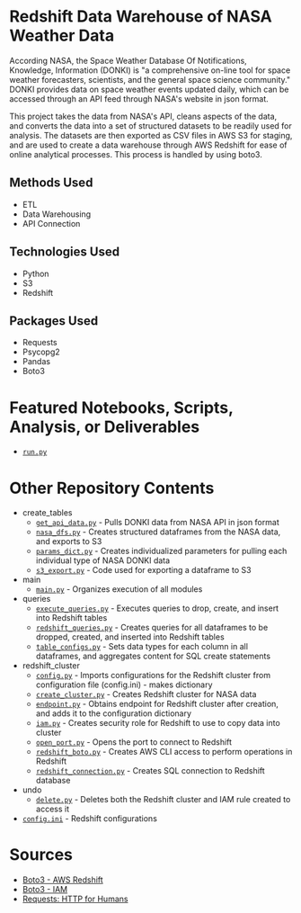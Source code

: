 # Redshift Data Warehouse of NASA Weather Data
According NASA, the Space Weather Database Of Notifications, Knowledge, Information (DONKI) is "a comprehensive on-line tool for space weather forecasters, scientists, and the general space science community." DONKI provides data on space weather events updated daily, which can be accessed through an API feed through NASA's website in json format.

This project takes the data from NASA's API, cleans aspects of the data, and converts the data into a set of structured datasets to be readily used for analysis. The datasets are then exported as CSV files in AWS S3 for staging, and are used to create a data warehouse through AWS Redshift for ease of online analytical processes. This process is handled by using boto3.

## Methods Used
* ETL
* Data Warehousing
* API Connection

## Technologies Used
* Python
* S3
* Redshift

## Packages Used
* Requests
* Psycopg2
* Pandas
* Boto3

# Featured Notebooks, Scripts, Analysis, or Deliverables
* [```run.py```](https://github.com/ErikaJacobs/NASA-Data-Warehouse/blob/master/run.py)

# Other Repository Contents
* create_tables
     * [```get_api_data.py```](https://github.com/ErikaJacobs/NASA-Data-Warehouse/blob/master/create_tables/get_api_data.py) - Pulls DONKI data from NASA API in json format
     * [```nasa_dfs.py```](https://github.com/ErikaJacobs/NASA-Data-Warehouse/blob/master/create_tables/nasa_dfs.py) - Creates structured dataframes from the NASA data, and exports to S3
     * [```params_dict.py```](https://github.com/ErikaJacobs/NASA-Data-Warehouse/blob/master/create_tables/params_dict.py) - Creates individualized parameters for pulling each individual type of NASA DONKI data
     * [```s3_export.py```](https://github.com/ErikaJacobs/NASA-Data-Warehouse/blob/master/create_tables/s3_export.py) - Code used for exporting a dataframe to S3
* main
     * [```main.py```](https://github.com/ErikaJacobs/NASA-Data-Warehouse/blob/master/main/main.py) - Organizes execution of all modules
* queries
     * [```execute_queries.py```](https://github.com/ErikaJacobs/NASA-Data-Warehouse/blob/master/queries/execute_queries.py) -  Executes queries to drop, create, and insert into Redshift tables
     * [```redshift_queries.py```](https://github.com/ErikaJacobs/NASA-Data-Warehouse/blob/master/queries/redshift_queries.py) - Creates queries for all dataframes to be dropped, created, and inserted into Redshift tables
     * [```table_configs.py```](https://github.com/ErikaJacobs/NASA-Data-Warehouse/blob/master/queries/table_configs.py) - Sets data types for each column in all dataframes, and aggregates content for SQL create statements
* redshift_cluster
     * [```config.py```](https://github.com/ErikaJacobs/NASA-Data-Warehouse/blob/master/redshift_cluster/config.py) - Imports configurations for the Redshift cluster from configuration file (config.ini) - makes dictionary
     * [```create_cluster.py```](https://github.com/ErikaJacobs/NASA-Data-Warehouse/blob/master/redshift_cluster/create_cluster.py) - Creates Redshift cluster for NASA data
     * [```endpoint.py```](https://github.com/ErikaJacobs/NASA-Data-Warehouse/blob/master/redshift_cluster/endpoint.py) - Obtains endpoint for Redshift cluster after creation, and adds it to the configuration dictionary
     * [```iam.py```](https://github.com/ErikaJacobs/NASA-Data-Warehouse/blob/master/redshift_cluster/iam.py) - Creates security role for Redshift to use to copy data into cluster
     * [```open_port.py```](https://github.com/ErikaJacobs/NASA-Data-Warehouse/blob/master/redshift_cluster/open_port.py) - Opens the port to connect to Redshift
     * [```redshift_boto.py```](https://github.com/ErikaJacobs/NASA-Data-Warehouse/blob/master/redshift_cluster/redshift_boto.py) - Creates AWS CLI access to perform operations in Redshift   
     * [```redshift_connection.py```](https://github.com/ErikaJacobs/NASA-Data-Warehouse/blob/master/redshift_cluster/redshift_connection.py) - Creates SQL connection to Redshift database
* undo
     * [```delete.py```](https://github.com/ErikaJacobs/NASA-Data-Warehouse/blob/master/undo/delete.py) - Deletes both the Redshift cluster and IAM rule created to access it
* [```config.ini```](https://github.com/ErikaJacobs/NASA-Data-Warehouse/blob/master/config.ini) - Redshift configurations

# Sources
* [Boto3 - AWS Redshift](https://boto3.amazonaws.com/v1/documentation/api/latest/reference/services/redshift.html)
* [Boto3 - IAM](https://boto3.amazonaws.com/v1/documentation/api/latest/reference/services/iam.html)
* [Requests: HTTP for Humans](https://requests.readthedocs.io/en/master/)
